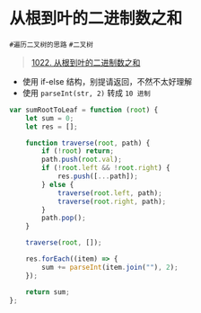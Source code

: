 
# 从根到叶的二进制数之和

`#遍历二叉树的思路` `#二叉树` 

>  [1022. 从根到叶的二进制数之和](https://leetcode.cn/problems/sum-of-root-to-leaf-binary-numbers/)


- 使用 if-else 结构，别提请返回，不然不太好理解
- 使用 `parseInt(str, 2)` 转成 `10 进制`

```javascript
var sumRootToLeaf = function (root) {
    let sum = 0;
    let res = [];

    function traverse(root, path) {
        if (!root) return;
        path.push(root.val);
        if (!root.left && !root.right) {
            res.push([...path]);
        } else {
            traverse(root.left, path);
            traverse(root.right, path);
        }
        path.pop();
    }

    traverse(root, []);

    res.forEach((item) => {
        sum += parseInt(item.join(""), 2);
    });

    return sum;
};
```